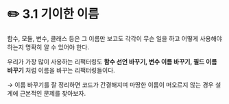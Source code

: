 # ✏️ 3.1 기이한 이름

함수, 모듈, 변수, 클래스 등은 그 이름만 보고도 각각이 무슨 일을 하고 어떻게 사용해야 하는지 명확히 알 수 있어야 한다.

우리가 가장 많이 사용하는 리팩터링도 **함수 선언 바꾸기, 변수 이름 바꾸기, 필드 이름 바꾸기** 처럼 이름을 바꾸는 리팩터링들이다.&#x20;

→ 이름 바꾸기를 잘 정리하면 코드가 간결해지며 마땅한 이름이 떠오르지 않는 경우 설계에 근본적인 문제를 찾아보자.
